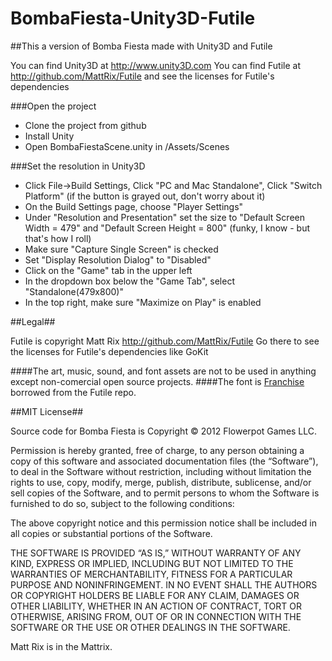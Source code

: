 BombaFiesta-Unity3D-Futile
==========================

##This a version of Bomba Fiesta made with Unity3D and Futile

You can find Unity3D at http://www.unity3D.com
You can find Futile at http://github.com/MattRix/Futile and see the licenses for Futile's dependencies

###Open the project

- Clone the project from github
- Install Unity
- Open BombaFiestaScene.unity in /Assets/Scenes 

###Set the resolution in Unity3D

- Click File->Build Settings, Click "PC and Mac Standalone", Click "Switch Platform" (if the button is grayed out, don't worry about it)
- On the Build Settings page, choose "Player Settings"
- Under "Resolution and Presentation" set the size to "Default Screen Width = 479" and "Default Screen Height = 800" (funky, I know - but that's how I roll)
- Make sure "Capture Single Screen" is checked
- Set "Display Resolution Dialog" to "Disabled"
- Click on the "Game" tab in the upper left
- In the dropdown box below the "Game Tab", select "Standalone(479x800)"
- In the top right, make sure "Maximize on Play" is enabled

##Legal##

Futile is copyright Matt Rix http://github.com/MattRix/Futile Go there to see the licenses for Futile's dependencies like GoKit

####The art, music, sound, and font assets are not to be used in anything except non-comercial open source projects.
####The font is [Franchise](http://www.losttype.com/font/?name=franchise) borrowed from the Futile repo.

##MIT License##

Source code for Bomba Fiesta is Copyright © 2012 Flowerpot Games LLC.

Permission is hereby granted, free of charge, to any person obtaining a copy of this software and associated documentation files (the “Software”), to deal in the Software without restriction, including without limitation the rights to use, copy, modify, merge, publish, distribute, sublicense, and/or sell copies of the Software, and to permit persons to whom the Software is furnished to do so, subject to the following conditions:

The above copyright notice and this permission notice shall be included in all copies or substantial portions of the Software.

THE SOFTWARE IS PROVIDED “AS IS,” WITHOUT WARRANTY OF ANY KIND, EXPRESS OR IMPLIED, INCLUDING BUT NOT LIMITED TO THE WARRANTIES OF MERCHANTABILITY, FITNESS FOR A PARTICULAR PURPOSE AND NONINFRINGEMENT. IN NO EVENT SHALL THE AUTHORS OR COPYRIGHT HOLDERS BE LIABLE FOR ANY CLAIM, DAMAGES OR OTHER LIABILITY, WHETHER IN AN ACTION OF CONTRACT, TORT OR OTHERWISE, ARISING FROM, OUT OF OR IN CONNECTION WITH THE SOFTWARE OR THE USE OR OTHER DEALINGS IN THE SOFTWARE.


Matt Rix is in the Mattrix.